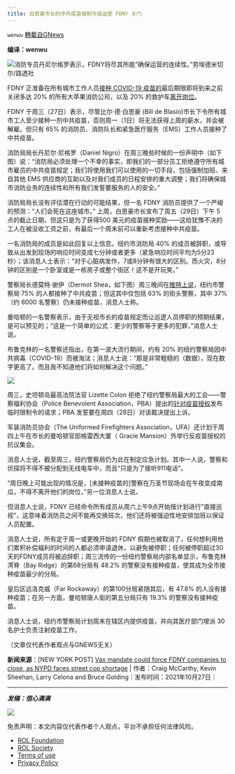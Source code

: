 ```yaml
---
title: 白思豪市长的中共疫苗强制令或迫使 FDNY 关门
---
```

`wenwu` [轉載自GNews](https://gnews.org/zh-hans/1623092/)

**编译：wenwu**

![](https://assets.gnews.org/wp-content/uploads/2021/10/tempsnip86.png)消防专员丹尼尔格罗表示，FDNY将尽其所能“确保运营的连续性。”劳埃德米切尔/路透社

FDNY 正准备在所有城市工作人员[接种 COVID-19 疫苗的](https://nypost.com/2021/10/20/bill-de-blasio-to-announce-covid-19-vaccine-mandate-for-all-city-workers/)最后期限即将到来之前关闭多达 20% 的所有大苹果消防公司，以及 20% 的救护车[离开岗位](https://nypost.com/2021/10/20/bill-de-blasio-to-announce-covid-19-vaccine-mandate-for-all-city-workers/)。

FDNY 于周三（27日）表示，尽管比尔·德·白思豪 (Bill de Blasio)市长下令所有城市工人至少接种一剂中共疫苗，否则周一（1日）将无法获得上周的薪水，并会被解雇。但只有 65% 的消防员、消防队长和紧急医疗服务（EMS）工作人员接种了中共疫苗。

消防局局长丹尼尔·尼格罗（Daniel Nigro）在周三晚些时候的一份声明中（如下图）说：“消防局必须处理一个不幸的事实，即我们的一部分员工拒绝遵守所有城市雇员的中共疫苗规定；我们将使用我们可以使用的一切手段，包括强制加班、来自其他 EMS 供应商的互助以及对我们成员的日程安排的重大调整；我们将确保城市消防业务的连续性和所有我们发誓要服务的人的安全。”

消防局局长没有评估潜在行动的可能结果，但一名 FDNY 消防员提供了一个严峻的预测：“人们会死在这座城市。” 上周，白思豪市长宣布了周五（29日）下午 5 点的截止日期，但这只是为了获得500 美元的疫苗接种奖励——这给犹豫不决的工人在被没收工资之前，有最后一个周末前可以重新考虑接种中共疫苗。

一名消防局的成员是如此回复以上信息。纽约市消防局 40% 的成员被辞职，或导致从出发到现场的响应时间变成七分钟或者更多（紧急响应时间平均为5分23秒）；该消息人士表示：“对于心脏病发作，7或8分钟有很大的区别。而火灾，8分钟的区别是一个卧室或是一栋房子或整个街区！这不是开玩笑。”

警察局长德莫特·谢伊（Dermot Shea，如下图）周三晚间在[推特上说](https://twitter.com/nypdshea/status/1453502305530220545?s=21)，纽约市警察局 75% 的人都接种了中共疫苗；但这其中仅包括 63% 的街头警察，其中 37%（约 6000 名警察）仍未接种疫苗，消息人士称。

曼哈顿的一名警察表示，由于无视市长的疫苗规定而让巡逻人员停职的预期结果，是可以预见的；“这是一个简单的公式：更少的警察等于更多的犯罪，”消息人士说。

布鲁克林的一名警察还指出，在第一波大流行期间，约有 20% 的纽约警察局因中共病毒（COVID-19）而被淘汰；消息人士说：“那是非常粗糙的（数据），现在数字更高了。而且我不知道他们将如何解决这个问题。”

![](https://assets.gnews.org/wp-content/uploads/2021/10/tempsnip88.png)

周三，史坦顿岛最高法院法官 Lizette Colon 拒绝了纽约警察局最大的工会——警察福利协会（Police Benevolent Association，PBA）提出的[针对疫苗授权](https://nypost.com/2021/10/27/unvaccinated-nypd-cops-must-get-covid-jab-to-get-paid-judge-rules/)发布临时限制令的请求；PBA 发誓要在周四（28日）对该裁决提出上诉。

军装消防员协会（The Uniformed Firefighters Association，UFA）还计划于周四上午在市长的曼哈顿官邸格雷西大厦（ Gracie Mansion）外举行反疫苗授权的抗议集会。

消息人士说，截至周三，纽约警察局仍为此在制定应急计划。其中一人说，警察和侦探将不得不被分配到无线电车中，而且“只是为了接听911电话”。

“周日晚上可能出现的情况是，[未接种疫苗的]警察在万圣节现场会在午夜变成南瓜，不得不离开他们的岗位，”另一位消息人士说。

但消息人士说，FDNY 已经命令所有成员从周六上午9点开始按计划进行”直接巡视”，这意味着消防员之间不能再交换班次，他们还将被强迫性地安排加班以保证人员配置。

消息人士说，所有定于周一或更晚开始的 FDNY 假期也被取消了，任何想利用他们累积补偿福利的时间的人都必须申请退休，以避免被停职；任何被停职超过30天的FDNY成员将被迫辞职；周三流传的一份纽约警察局内部名单显示，布鲁克林湾脊（Bay Ridge）的第68分局有 48.2% 的警察没有接种疫苗，使其成为全市接种疫苗最少的分局。

皇后区远洛克威（Far Rockaway）的第100分局紧随其后，有 47.8% 的人没有接种疫苗；在另一方面，曼哈顿唐人街的第五分局只有 19.3% 的警察没有接种疫苗。

消息人士说，纽约市警察局计划周末在辖区内提供疫苗，并向其医疗部门增派 30 名护士负责注射疫苗工作。

（文章仅代表作者观点与GNEWS无关）

**新闻来源**：[NEW YORK POST] [Vax mandate could force FDNY companies to close, as NYPD faces street cop shortage](https://nypost.com/2021/10/27/covid-vaccine-mandate-could-force-20-of-fdny-companies-to-close/?utm_medium=browser_notifications&amp;utm_source=pushly&amp;utm_campaign=1546970) | 作者：Craig McCarthy, Kevin Sheehan, Larry Celona and Bruce Golding｜发布时间：2021年10月27日｜

* * *

***发稿：信心满满***

![](https://assets.gnews.org/wp-content/uploads/2021/10/GNEWS_CH.-1-2.jpeg)

 

免责声明：本文内容仅代表作者个人观点，平台不承担任何法律风险。

- [ROL Foundation](https://rolfoundation.org/)
- [ROL Society](https://rolsociety.org/)
- [Terms of use](https://gnews.org/terms-of-use-3/)
- [Privacy Policy](https://gnews.org/privacy-policy/)
